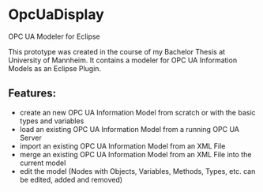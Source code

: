 # OpcUaDisplay
OPC UA Modeler for Eclipse

This prototype was created in the course of my Bachelor Thesis at University of Mannheim. 
It contains a modeler for OPC UA Information Models as an Eclipse Plugin. 

## Features:
- create an new OPC UA Information Model from scratch or with the basic types and variables
- load an existing OPC UA Information Model from a running OPC UA Server
- import an existing OPC UA Information Model from an XML File
- merge an existing OPC UA Information Model from an XML File into the current model
- edit the model (Nodes with Objects, Variables, Methods, Types, etc. can be edited, added and removed)
